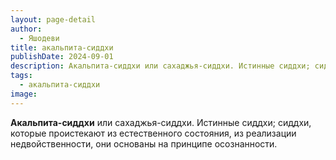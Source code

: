 ```yaml
---
layout: page-detail
author:
  - Яшодеви
title: акальпита-сиддхи
publishDate: 2024-09-01
description: Акальпита-сиддхи или сахаджья-сиддхи. Истинные сиддхи; сиддхи, которые проистекают из естественного состояния, из реализации недвойственности, они основаны на принципе осознанности.
tags:
  - акальпита-сиддхи
image:
---
```

**Акальпита-сиддхи** или сахаджья-сиддхи. Истинные сиддхи; сиддхи, которые проистекают из естественного состояния, из реализации недвойственности, они основаны на принципе осознанности.

